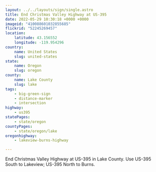 ```yaml
---
layout: ../../layouts/sign/single.astro
title: End Christmas Valley Highway at US-395
date: 2022-05-29 10:30:18 +0000 +0000
imageid: "410088601032855685"
flickrid: "52245269457"
location:
    latitude: 43.156552
    longitude: -119.954296
country:
    name: United States
    slug: united-states
state:
    name: Oregon
    slug: oregon
county:
    name: Lake County
    slug: lake
tags:
    - big-green-sign
    - distance-marker
    - intersection
highway:
    - us395
statePages:
    - state/oregon
countyPages:
    - state/oregon/lake
oregonhighway:
    - lakeview-burns-highway

---
```

End Christmas Valley Highway at US-395 in Lake County.  Use US-395 South to Lakeview; US-395 North to Burns.